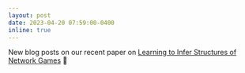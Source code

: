 ```yaml
---
layout: post
date: 2023-04-20 07:59:00-0400
inline: true
---
```


New blog posts on our recent paper on [Learning to Infer Structures of Network Games](https://medium.com/data-science/learning-network-games-29970aee44bb) 📝